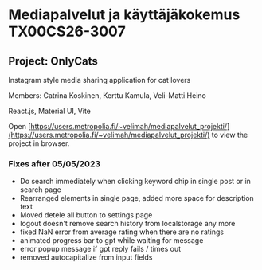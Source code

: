 # Mediapalvelut ja käyttäjäkokemus TX00CS26-3007

## Project: OnlyCats

Instagram style media sharing application for cat lovers

Members: Catrina Koskinen, Kerttu Kamula, Veli-Matti Heino

React.js, Material UI, Vite

Open [https://users.metropolia.fi/~velimah/mediapalvelut_projekti/](https://users.metropolia.fi/~velimah/mediapalvelut_projekti/) to view the project in browser.

### Fixes after 05/05/2023

- Do search immediately when clicking keyword chip in single post or in search page
- Rearranged elements in single page, added more space for description text
- Moved detele all button to settings page
- logout doesn't remove search history from localstorage any more
- fixed NaN error from average rating when there are no ratings
- animated progress bar to gpt while waiting for message
- error popup message if gpt reply fails / times out
- removed autocapitalize from input fields

